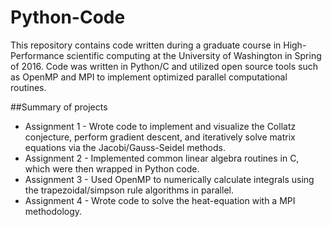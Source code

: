 # Python-Code

This repository contains code written during a graduate course in High-Performance scientific computing at the University of Washington in Spring of 2016. Code was written in Python/C and utilized open source tools such as OpenMP and MPI to implement optimized parallel computational routines. 

##Summary of projects
* Assignment 1 - Wrote code to implement and visualize the Collatz conjecture, perform gradient descent, and iteratively solve matrix equations via the Jacobi/Gauss-Seidel methods. 
* Assignment 2 - Implemented common linear algebra routines in C, which were then wrapped in Python code.
* Assignment 3 - Used OpenMP to numerically calculate integrals using the trapezoidal/simpson rule algorithms in parallel. 
* Assignment 4 - Wrote code to solve the heat-equation with a MPI methodology.


